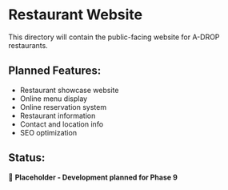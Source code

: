 # Restaurant Website

This directory will contain the public-facing website for A-DROP restaurants.

## Planned Features:
- Restaurant showcase website
- Online menu display
- Online reservation system
- Restaurant information
- Contact and location info
- SEO optimization

## Status: 
🚧 **Placeholder - Development planned for Phase 9**
